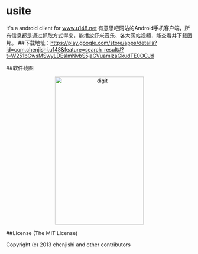 usite
=====

it's a android client for www.u148.net
有意思吧网站的Android手机客户端，所有信息都是通过抓取方式得来，能播放虾米音乐、各大网站视频，能查看并下载图片。
##下载地址：https://play.google.com/store/apps/details?id=com.chenjishi.u148&feature=search_result#?t=W251bGwsMSwyLDEsImNvbS5jaGVuamlzaGkudTE0OCJd

##软件截图
<p align="center">
  <img src="https://raw.github.com/chenjishi/digit_flip/master/assets/device-2013-12-20-175010.png?raw=true" 
  alt="digit" height="400" width="240"/>
</p>

##License
(The MIT License)

Copyright (c) 2013 chenjishi and other contributors




